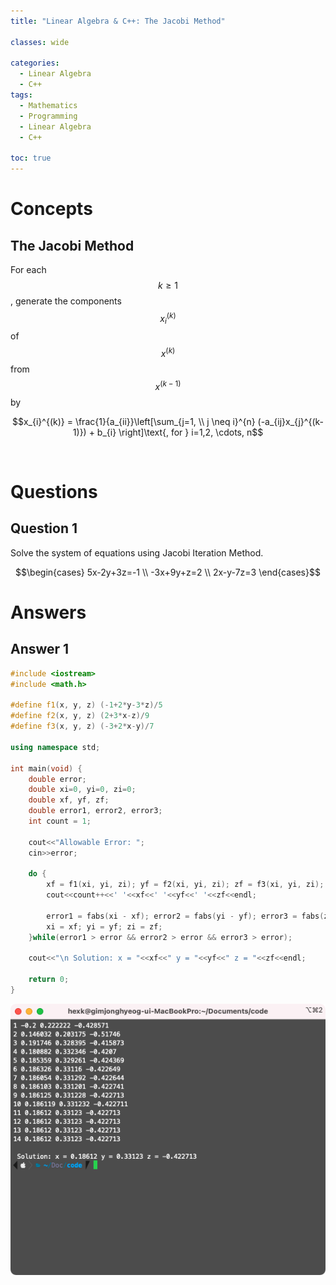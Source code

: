 ```yaml
---
title: "Linear Algebra & C++: The Jacobi Method"

classes: wide

categories:
  - Linear Algebra
  - C++
tags:
  - Mathematics
  - Programming
  - Linear Algebra
  - C++
  
toc: true
---
```


# Concepts

## The Jacobi Method

For each $$k \geq 1$$, generate the components $$x_{i}^{(k)}$$ of $$x^{(k)}$$ from $$x^{(k-1)}$$ by

$$x_{i}^{(k)} = \frac{1}{a_{ii}}\left[\sum_{j=1, \\ j \neq i}^{n} (-a_{ij}x_{j}^{(k-1)}) + b_{i} \right]\text{,   for } i=1,2, \cdots, n$$

<br />

# Questions

## Question 1

Solve the system of equations using Jacobi Iteration Method.

$$\begin{cases} 5x-2y+3z=-1 \\
-3x+9y+z=2 \\
2x-y-7z=3
\end{cases}$$

# Answers

## Answer 1

```cpp
#include <iostream>
#include <math.h>

#define f1(x, y, z) (-1+2*y-3*z)/5
#define f2(x, y, z) (2+3*x-z)/9
#define f3(x, y, z) (-3+2*x-y)/7

using namespace std;

int main(void) {
    double error;
    double xi=0, yi=0, zi=0;
    double xf, yf, zf;
    double error1, error2, error3;
    int count = 1;

    cout<<"Allowable Error: ";
    cin>>error;

    do {
        xf = f1(xi, yi, zi); yf = f2(xi, yi, zi); zf = f3(xi, yi, zi);
        cout<<count++<<' '<<xf<<' '<<yf<<' '<<zf<<endl;

        error1 = fabs(xi - xf); error2 = fabs(yi - yf); error3 = fabs(zi - zf);
        xi = xf; yi = yf; zi = zf;
    }while(error1 > error && error2 > error && error3 > error);

    cout<<"\n Solution: x = "<<xf<<" y = "<<yf<<" z = "<<zf<<endl;

    return 0;
}
```

![Figure](/assets/images/linear/jacobi/jacobi-result.png)